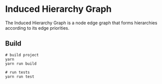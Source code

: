 # Induced Hierarchy Graph

The Induced Hierarchy Graph is a node edge graph that forms hierarchies according to its edge priorities.
## Build

```shell
# build project
yarn
yarn run build

# run tests
yarn run test
```